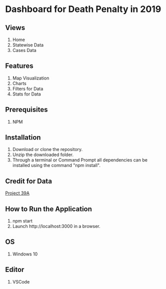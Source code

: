 # Dashboard for Death Penalty in 2019

## Views

  1. Home
  2. Statewise Data
  3. Cases Data

## Features

  1. Map Visualization
  2. Charts
  3. Filters for Data
  4. Stats for Data

## Prerequisites

  1. NPM

## Installation

  1. Download or clone the repository.
  2. Unzip the downloaded folder.
  3. Through a terminal or Command Prompt all dependencies can be installed using the command "npm install".

## Credit for Data

  [Project 39A](https://www.project39a.com/)

## How to Run the Application

  1. npm start
  2. Launch http://localhost:3000 in a browser.


## OS

  1. Windows 10

## Editor
  
  1. VSCode
